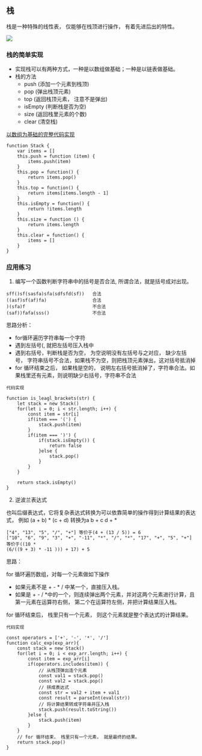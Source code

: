 ## 栈
栈是一种特殊的线性表， 仅能够在栈顶进行操作， 有着先进后出的特性。

![](https://user-gold-cdn.xitu.io/2020/4/20/171981f64fc98912)

### 栈的简单实现

- 实现栈可以有两种方式，一种是以数组做基础；一种是以链表做基础。
- 栈的方法
    - push (添加一个元素到栈顶)
    - pop (弹出栈顶元素)
    - top (返回栈顶元素， 注意不是弹出)
    - isEmpty (判断栈是否为空)
    - size (返回栈里元素的个数)
    - clear (清空栈)

[以数组为基础的完整代码实现](https://github.com/Been101/data-structure/blob/master/Stack/Stack.js)
```
function Stack {
    var items = []
    this.push = function (item) {
        items.push(item)
    }
    this.pop = function() {
        return items.pop()
    }
    this.top = function() {
        return items[items.length - 1]
    }
    this.isEmpty = function() {
        return !items.length
    }
    this.size = function () {
        return items.length
    }
    this.clear = function() {
        items = []
    }
}
```

### 应用练习

1. 编写一个函数判断字符串中的括号是否合法, 所谓合法，就是括号成对出现。

```
sff()sf(sasfa)sfa(sdfsfd(sf))   合法
((asf)sf(af)fa)                 合法
)(sfa)f                         不合法
(saf))fafa(sss()                不合法
```

思路分析：
- for循环遍历字符串每一个字符
- 遇到左括号(, 就把左括号压入栈中
- 遇到右括号，判断栈是否为空， 为空说明没有左括号与之对应， 缺少左括号， 字符串括号不合法，如果栈不为空，则把栈顶元素弹出，这对括号抵消掉
- for 循环结束之后， 如果栈是空的， 说明左右括号抵消掉了，字符串合法。如果栈里还有元素，则说明缺少右括号，字符串不合法

`代码实现`

```
function is_leagl_brackets(str) {
    let stack = new Stack()
    for(let i = 0; i < str.length; i++) {
        const item = str[i]
        if(item === '(') {
            stack.push(item)
        }
        if(item === ')') {
            if(stack.isEmpty()) {
                return false
            }else {
                stack.pop()
            }
        }
    }
    
    return stack.isEmpty()
}
```
2. 逆波兰表达式

也叫后缀表达式，它将复杂表达式转换为可以依靠简单的操作得到计算结果的表达式， 例如 (a + b) * (c + d) 转换为a b + c d + *
```
["4", "13", "5", "/", "+"] 等价于(4 + (13 / 5)) = 6
["10", "6", "9", "3", "+", "-11", "*", "/", "*", "17", "+", "5", "+"] 等价于((10 *	
(6/((9 + 3) * -11 ))) + 17) + 5
```

思路：

for 循环遍历数组，对每一个元素做如下操作
- 如果元素不是 + - * / 中某一个，直接压入栈。
- 如果是 + - / *中的一个，则连续弹出两个元素，并对这两个元素进行计算，且第一元素在运算符右侧， 第二个在运算符左侧，并把计算结果压入栈。

for 循环结束后， 栈里只有一个元素， 则这个元素就是整个表达式的计算结果。

`代码实现`
```
const operators = ['+', '-', '*', '/']
function calc_exp(exp_arr){
    const stack = new Stack()
    for(let i = 0; i < exp_arr.length; i++) {
        const item = exp_arr[i]
        if(operators.includes(item)) {
            // 从栈顶弹出连个元素
            const val1 = stack.pop()
            const val2 = stack.pop()
            // 拼成表达式
            const str = val2 + item + val1
            const result = parseInt(eval(str))
            // 将计算结果转成字符串并压入栈
            stack.push(result.toString())
        }else {
            stack.push(item)
        }
    }
    // for 循环结束， 栈里只有一个元素， 就是最终的结果。
    return stack.pop()
}

```
